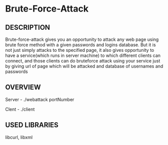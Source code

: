 # Brute-Force-Attack
DESCRIPTION
  -----------
  Brute-force-attack gives you an opportunity to attack any web page using brute force method with a given passwords and logins database. But it is not just simply attacks to the specified page, it also gives opportunity to have a service(which runs in server machine) to which different clients can connect, and those clients can do bruteforce attack using your service just by giving url of page which will be attacked and database of usernames and passwords
  
OVERVIEW
  -----------
  Server - ./webattack portNumber
  
  Clent - ./client

USED LIBRARIES
  -----------
  libcurl, libxml
